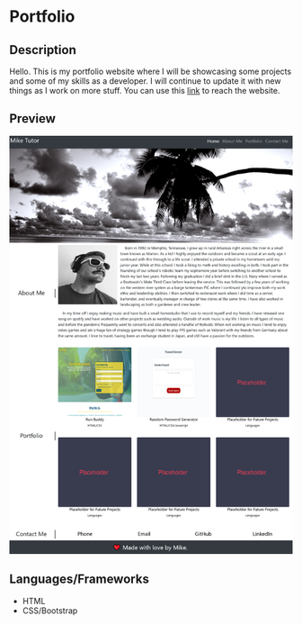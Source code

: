 # Portfolio

## Description

Hello. This is my portfolio website where I will be showcasing some projects and some of my skills as a developer. I will continue to update it with new things as I work on more stuff. You can use this [link](https://tutor78.github.io) to reach the website.

## Preview

![Alt text](assets/images/screenshot.jpg "screenshot of my portfolio")

## Languages/Frameworks

- HTML
- CSS/Bootstrap